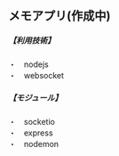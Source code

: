 ## メモアプリ(作成中)
##### 【利用技術】
・　nodejs<br>
・　websocket<br>

##### 【モジュール】
・　socketio<br>
・　express<br>
・　nodemon<br>

